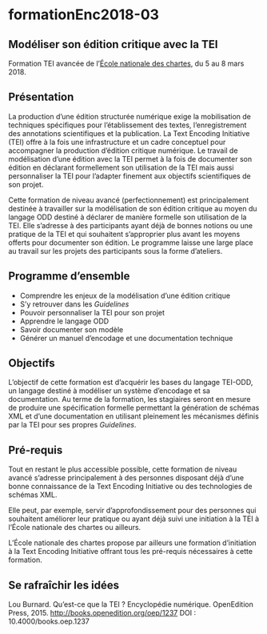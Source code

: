 # formationEnc2018-03

## Modéliser son édition critique avec la TEI

Formation TEI avancée de l’[École nationale des chartes](http://www.enc-sorbonne.fr), du 5 au 8 mars 2018.

## Présentation

La production d’une édition structurée numérique exige la mobilisation de techniques spécifiques pour l’établissement des textes, l’enregistrement des annotations scientifiques et la publication. La Text Encoding Initiative (TEI) offre à la fois une infrastructure et un cadre conceptuel pour accompagner la production d’édition critique numérique. Le travail de modélisation d’une édition avec la TEI permet à la fois de documenter son édition en déclarant formellement son utilisation de la TEI mais aussi personnaliser la TEI pour l’adapter finement aux objectifs scientifiques de son projet.

Cette formation de niveau avancé (perfectionnement) est principalement destinée à travailler sur la modélisation de son édition critique au moyen du langage ODD destiné à déclarer de manière formelle son utilisation de la TEI. Elle s’adresse à des participants ayant déjà de bonnes notions ou une pratique de la TEI et qui souhaitent s’approprier plus avant les moyens offerts pour documenter son édition. Le programme laisse une large place au travail sur les projets des participants sous la forme d’ateliers.

## Programme d’ensemble

- Comprendre les enjeux de la modélisation d’une édition critique
- S’y retrouver dans les _Guidelines_
- Pouvoir personnaliser la TEI pour son projet
- Apprendre le langage ODD
- Savoir documenter son modèle
- Générer un manuel d’encodage et une documentation technique

## Objectifs

L’objectif de cette formation est d’acquérir les bases du langage TEI-ODD, un langage destiné à modéliser un système d’encodage et sa documentation. Au terme de la formation, les stagiaires seront en mesure de produire une spécification formelle permettant la génération de schémas XML et d’une documentation en utilisant pleinement les mécanismes définis par la TEI pour ses propres *Guidelines*.

## Pré-requis

Tout en restant le plus accessible possible, cette formation de niveau avancé s’adresse principalement à des personnes disposant déjà d’une bonne connaissance de la Text Encoding Initiative ou des technologies de schémas XML. 

Elle peut, par exemple, servir d’approfondissement pour des personnes qui souhaitent améliorer leur pratique ou ayant déjà suivi une initiation à la TEI à l’École nationale des chartes ou ailleurs.

L’École nationale des chartes propose par ailleurs une formation d’initiation à la Text Encoding Initiative offrant tous les pré-requis nécessaires à cette formation. <lien>

## Se rafraîchir les idées

Lou Burnard. Qu’est-ce que la TEI ? Encyclopédie numérique. OpenEdition Press, 2015. http://books.openedition.org/oep/1237 DOI : 10.4000/books.oep.1237
